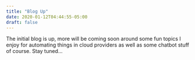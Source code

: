 ```yaml
---
title: "Blog Up"
date: 2020-01-12T04:44:55-05:00
draft: false
---
```


The initial blog is up, more will be coming soon around some fun topics I enjoy for automating things in cloud providers as well as some chatbot stuff of course.  Stay tuned...